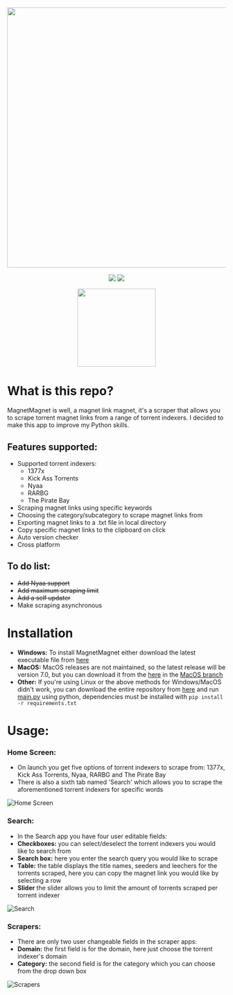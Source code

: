 <a href="#"><h3 align="center"><img src="https://i.ibb.co/w4drV5g/Magnet-Magnet-Header.png" width="600px"></h3></a>
<p align="center">
  <a href="https://github.com/eliasbenb/MagnetMagnet/releases"><img src="https://img.shields.io/github/downloads/eliasbenb/MagnetMagnet/total?color=%234197fe&style=for-the-badge"></a>
  <a href="https://github.com/eliasbenb/MagnetMagnet/releases/latest"><img src="https://img.shields.io/github/v/release/eliasbenb/MagnetMagnet?color=%234197fe&style=for-the-badge"></a>
</p>
<p align="center">
  <a href="https://eliasbenb.github.io"><img
src="https://i.ibb.co/0mhKyLr/Blue.png" width="180"></a>
</p>

# What is this repo?
MagnetMagnet is well, a magnet link magnet, it's a scraper that allows you to scrape torrent magnet links from a range of torrent indexers. I decided to make this app to improve my Python skills.


## Features supported:
- Supported torrent indexers:
	- 1377x
	- Kick Ass Torrents
	- Nyaa
	- RARBG
	- The Pirate Bay
- Scraping magnet links using specific keywords
- Choosing the category/subcategory to scrape magnet links from
- Exporting magnet links to a .txt file in local directory
- Copy specific magnet links to the clipboard on click
- Auto version checker
- Cross platform

## To do list:
- ~~Add Nyaa support~~
- ~~Add maximum scraping limit~~
- ~~Add a self updater~~
- Make scraping asynchronous

# Installation
- **Windows:** To install MagnetMagnet either download the latest executable file from [here](https://github.com/eliasbenb/MagnetMagnet/releases)
- **MacOS:** MacOS releases are not maintained, so the latest release will be version 7.0, but you can download it from the [here](https://github.com/eliasbenb/MagnetMagnet/raw/MacOS/MacOS/v7.0/MagnetMagnet_v7.0_macos.zip) in the [MacOS branch](https://github.com/eliasbenb/MagnetMagnet/tree/MacOS)
- **Other:** If you're using Linux or the above methods for Windows/MacOS didn't work, you can download the entire repository from [here](https://github.com/eliasbenb/MagnetMagnet/archive/master.zip) and run [main.py](https://github.com/eliasbenb/MagnetMagnet/blob/master/main.py) using python, dependencies must be installed with `pip install -r requirements.txt`

# Usage:
### Home Screen:
- On launch you get five options of torrent indexers to scrape from: 1377x, Kick Ass Torrents, Nyaa, RARBG and The Pirate Bay
- There is also a sixth tab named 'Search' which allows you to scrape the aforementioned torrent indexers for specific words

![Home Screen](https://user-images.githubusercontent.com/54410649/78696205-30008700-7910-11ea-8c33-480725e58e36.PNG)
### Search:
- In the Search app you have four user editable fields:
- **Checkboxes:** you can select/deselect the torrent indexers you would like to search from
- **Search box:** here you enter the search query you would like to scrape
- **Table:** the table displays the title names, seeders and leechers for the torrents scraped, here you can copy the magnet link you would like by selecting a row
- **Slider** the slider allows you to limit the amount of torrents scraped per torrent indexer

![Search](https://user-images.githubusercontent.com/54410649/78696214-3131b400-7910-11ea-8306-5be6d2069886.PNG)
### Scrapers:
- There are only two user changeable fields in the scraper apps:
- **Domain:** the first field is for the domain, here just choose the torrent indexer's domain
- **Category:** the second field is for the category which you can choose from the drop down box

![Scrapers](https://user-images.githubusercontent.com/54410649/78696217-31ca4a80-7910-11ea-8d2d-4b26cf67a256.PNG)
